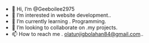 - 👋 Hi, I’m @Geeboilee2975
- 👀 I’m interested in website development..
- 🌱 I’m currently learning . Programming.
- 💞️ I’m looking to collaborate on .my projects.
- 📫 How to reach me . olatunjigbolahan84@gmail.com..

<!---
Geeboilee2975/Geeboilee2975 is a ✨ special ✨ repository because its `README.md` (this file) appears on your GitHub profile.
You can click the Preview link to take a look at your changes.
--->
